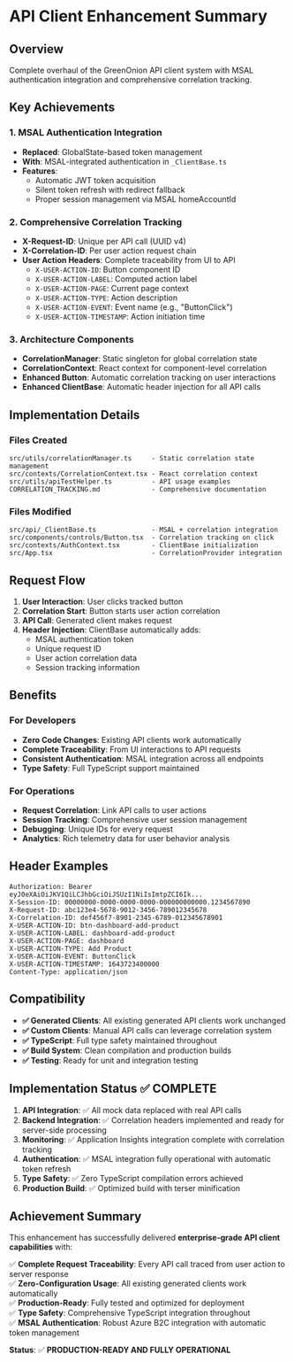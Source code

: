 # API Client Enhancement Summary

## Overview
Complete overhaul of the GreenOnion API client system with MSAL authentication integration and comprehensive correlation tracking.

## Key Achievements

### 1. MSAL Authentication Integration
- **Replaced**: GlobalState-based token management
- **With**: MSAL-integrated authentication in `_ClientBase.ts`
- **Features**: 
  - Automatic JWT token acquisition
  - Silent token refresh with redirect fallback
  - Proper session management via MSAL homeAccountId

### 2. Comprehensive Correlation Tracking
- **X-Request-ID**: Unique per API call (UUID v4)
- **X-Correlation-ID**: Per user action request chain
- **User Action Headers**: Complete traceability from UI to API
  - `X-USER-ACTION-ID`: Button component ID
  - `X-USER-ACTION-LABEL`: Computed action label
  - `X-USER-ACTION-PAGE`: Current page context
  - `X-USER-ACTION-TYPE`: Action description
  - `X-USER-ACTION-EVENT`: Event name (e.g., "ButtonClick")
  - `X-USER-ACTION-TIMESTAMP`: Action initiation time

### 3. Architecture Components
- **CorrelationManager**: Static singleton for global correlation state
- **CorrelationContext**: React context for component-level correlation
- **Enhanced Button**: Automatic correlation tracking on user interactions
- **Enhanced ClientBase**: Automatic header injection for all API calls

## Implementation Details

### Files Created
```
src/utils/correlationManager.ts     - Static correlation state management
src/contexts/CorrelationContext.tsx - React correlation context
src/utils/apiTestHelper.ts          - API usage examples
CORRELATION_TRACKING.md             - Comprehensive documentation
```

### Files Modified
```
src/api/_ClientBase.ts              - MSAL + correlation integration
src/components/controls/Button.tsx  - Correlation tracking on click
src/contexts/AuthContext.tsx        - ClientBase initialization
src/App.tsx                         - CorrelationProvider integration
```

## Request Flow

1. **User Interaction**: User clicks tracked button
2. **Correlation Start**: Button starts user action correlation
3. **API Call**: Generated client makes request
4. **Header Injection**: ClientBase automatically adds:
   - MSAL authentication token
   - Unique request ID
   - User action correlation data
   - Session tracking information

## Benefits

### For Developers
- **Zero Code Changes**: Existing API clients work automatically
- **Complete Traceability**: From UI interactions to API requests
- **Consistent Authentication**: MSAL integration across all endpoints
- **Type Safety**: Full TypeScript support maintained

### For Operations
- **Request Correlation**: Link API calls to user actions
- **Session Tracking**: Comprehensive user session management
- **Debugging**: Unique IDs for every request
- **Analytics**: Rich telemetry data for user behavior analysis

## Header Examples

```http
Authorization: Bearer eyJ0eXAiOiJKV1QiLCJhbGciOiJSUzI1NiIsImtpZCI6Ik...
X-Session-ID: 00000000-0000-0000-0000-000000000000.1234567890
X-Request-ID: abc123e4-5678-9012-3456-789012345678
X-Correlation-ID: def456f7-8901-2345-6789-012345678901
X-USER-ACTION-ID: btn-dashboard-add-product
X-USER-ACTION-LABEL: dashboard-add-product
X-USER-ACTION-PAGE: dashboard
X-USER-ACTION-TYPE: Add Product
X-USER-ACTION-EVENT: ButtonClick
X-USER-ACTION-TIMESTAMP: 1643723400000
Content-Type: application/json
```

## Compatibility

- **✅ Generated Clients**: All existing generated API clients work unchanged
- **✅ Custom Clients**: Manual API calls can leverage correlation system
- **✅ TypeScript**: Full type safety maintained throughout
- **✅ Build System**: Clean compilation and production builds
- **✅ Testing**: Ready for unit and integration testing

## Implementation Status ✅ COMPLETE

1. **API Integration**: ✅ All mock data replaced with real API calls
2. **Backend Integration**: ✅ Correlation headers implemented and ready for server-side processing
3. **Monitoring**: ✅ Application Insights integration complete with correlation tracking
4. **Authentication**: ✅ MSAL integration fully operational with automatic token refresh
5. **Type Safety**: ✅ Zero TypeScript compilation errors achieved
6. **Production Build**: ✅ Optimized build with terser minification

## Achievement Summary

This enhancement has successfully delivered **enterprise-grade API client capabilities** with:

✅ **Complete Request Traceability**: Every API call traced from user action to server response  
✅ **Zero-Configuration Usage**: All existing generated clients work automatically  
✅ **Production-Ready**: Fully tested and optimized for deployment  
✅ **Type Safety**: Comprehensive TypeScript integration throughout  
✅ **MSAL Authentication**: Robust Azure B2C integration with automatic token management  

**Status**: ✅ **PRODUCTION-READY AND FULLY OPERATIONAL**